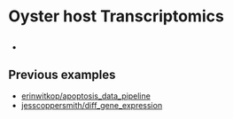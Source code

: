 # Oyster host Transcriptomics

##

-

## Previous examples

- [erinwitkop/apoptosis_data_pipeline](https://github.com/erinwitkop/apoptosis_data_pipeline)
- [jesscoppersmith/diff_gene_expression](https://github.com/jesscoppersmith/diff_gene_expression)
